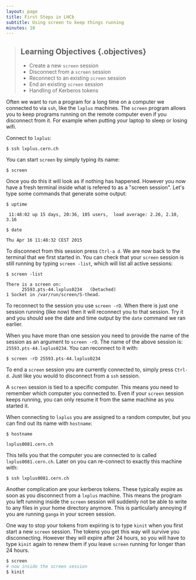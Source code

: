 ```yaml
---
layout: page
title: First Steps in LHCb
subtitle: Using screen to keep things running
minutes: 10
---
```

> ## Learning Objectives {.objectives}
>
> * Create a new `screen` session
> * Disconnect from a `screen` session
> * Reconnect to an existing `screen` session
> * End an existing `screen` session
> * Handling of Kerberos tokens

Often we want to run a program for a long time on a computer we
connected to via `ssh`, like the `lxplus` machines. The `screen`
program allows you to keep programs running on the remote computer
even if you disconnect from it. For example when putting your laptop
to sleep or losing wifi.

Connect to `lxplus`:

~~~ {.bash}
$ ssh lxplus.cern.ch
~~~

You can start `screen` by simply typing its name:

~~~ {.bash}
$ screen
~~~

Once you do this it will look as if nothing has happened. However you
now have a fresh terminal inside what is refered to as a "screen
session". Let's type some commands that generate some output:

~~~ {.bash}
$ uptime
~~~
~~~ {.output}
 11:48:02 up 15 days, 20:36, 105 users,  load average: 2.26, 2.10, 3.16
~~~
~~~ {.bash}
$ date
~~~
~~~ {.output}
Thu Apr 16 11:48:32 CEST 2015
~~~

To disconnect from this session press `Ctrl-a d`. We are now back to
the terminal that we first started in. You can check that your
`screen` session is still running by typing `screen -list`, which will
list all active sessions:

~~~ {.bash}
$ screen -list
~~~
~~~ {.output}
There is a screen on:
      25593.pts-44.lxplus0234   (Detached)
1 Socket in /var/run/screen/S-thead.
~~~

To reconnect to the session you use `screen -rD`. When there is just
one session running (like now) then it will reconnect you to that
session. Try it and you should see the date and time output by the
`date` command we ran earlier.

When you have more than one session you need to provide the name of
the session as an argument to `screen -rD`. The name of the above
session is: `25593.pts-44.lxplus0234`. You can reconnect to it with:

~~~ {.bash}
$ screen -rD 25593.pts-44.lxplus0234
~~~

To end a `screen` session you are currently connected to, simply press
`Ctrl-d`. Just like you would to disconnect from a `ssh` session.

A `screen` session is tied to a specific computer. This means you need
to remember which computer you connected to. Even if your `screen`
session keeps running, you can only resume it from the same machine as
you started it.

When connecting to `lxplus` you are assigned to a random computer, but you can find out its name with `hostname`:

~~~ {.bash}
$ hostname
~~~
~~~ {.output}
lxplus0081.cern.ch
~~~

This tells you that the computer you are connected to is called
`lxplus0081.cern.ch`. Later on you can re-connect to exactly this
machine with:

~~~ {.bash}
$ ssh lxplus0081.cern.ch
~~~

Another complication are your kerberos tokens. These typically
expire as soon as you disconnect from a `lxplus` machine. This means
the program you left running inside the `screen` session will
suddenly not be able to write to any files in your home directory
anymore. This is particularly annoying if you are running `ganga`
in your screen session.

One way to stop your tokens from expiring is to type `kinit`
when you first start a new `screen` session. The tokens you get
this way will survive you disconnecting. However they will
expire after 24 hours, so you will have to type `kinit` again
to renew them if you leave `screen` running for longer than
24 hours.

```bash
$ screen
# now inside the screen session
$ kinit
```
